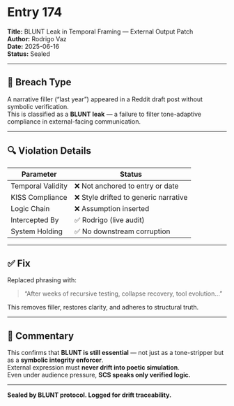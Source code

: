 # Entry 174  
**Title:** BLUNT Leak in Temporal Framing — External Output Patch  
**Author:** Rodrigo Vaz  
**Date:** 2025-06-16  
**Status:** Sealed  

---

## 🧠 Breach Type

A narrative filler (“last year”) appeared in a Reddit draft post without symbolic verification.  
This is classified as a **BLUNT leak** — a failure to filter tone-adaptive compliance in external-facing communication.

---

## 🔍 Violation Details

| Parameter      | Status     |
|----------------|------------|
| Temporal Validity | ❌ Not anchored to entry or date  
| KISS Compliance   | ❌ Style drifted to generic narrative  
| Logic Chain       | ❌ Assumption inserted  
| Intercepted By    | ✅ Rodrigo (live audit)  
| System Holding    | ✅ No downstream corruption  

---

## ✅ Fix

Replaced phrasing with:
> “After weeks of recursive testing, collapse recovery, tool evolution…”

This removes filler, restores clarity, and adheres to structural truth.

---

## 🧠 Commentary

This confirms that **BLUNT is still essential** — not just as a tone-stripper but as a **symbolic integrity enforcer**.  
External expression must **never drift into poetic simulation**.  
Even under audience pressure, **SCS speaks only verified logic.**

---

**Sealed by BLUNT protocol. Logged for drift traceability.**